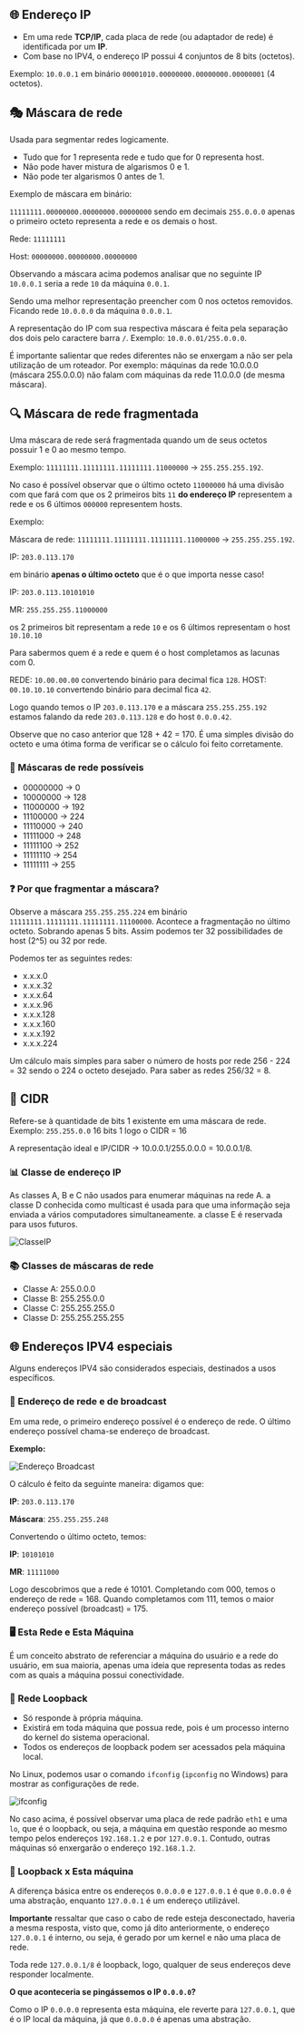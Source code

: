 ## 🌐 Endereço IP

- Em uma rede **TCP/IP**, cada placa de rede (ou adaptador de rede) é identificada por um **IP**.
- Com base no IPV4, o endereço IP possui 4 conjuntos de 8 bits (octetos).

Exemplo:
`10.0.0.1` em binário `00001010.00000000.00000000.00000001` (4 octetos).

## 🎭 Máscara de rede

Usada para segmentar redes logicamente.

- Tudo que for 1 representa rede e tudo que for 0 representa host.
- Não pode haver mistura de algarismos 0 e 1.
- Não pode ter algarismos 0 antes de 1.

Exemplo de máscara em binário:

`11111111.00000000.00000000.00000000`
sendo em decimais 
`255.0.0.0` apenas o primeiro octeto representa a rede e os demais o host.

Rede: `11111111`

Host: `00000000.00000000.00000000`

Observando a máscara acima podemos analisar que no seguinte IP `10.0.0.1` seria a rede `10` da máquina `0.0.1`.

Sendo uma melhor representação preencher com 0 nos octetos removidos. Ficando rede `10.0.0.0` da máquina `0.0.0.1`.

A representação do IP com sua respectiva máscara é feita pela separação dos dois pelo caractere barra `/`. Exemplo: `10.0.0.01/255.0.0.0`.

É importante salientar que redes diferentes não se enxergam a não ser pela utilização de um roteador. Por exemplo: máquinas da rede 10.0.0.0 (máscara 255.0.0.0) não falam com máquinas da rede 11.0.0.0 (de mesma máscara).

## 🔍 Máscara de rede fragmentada

Uma máscara de rede será fragmentada quando um de seus octetos possuir 1 e 0 ao mesmo tempo. 

Exemplo: `11111111.11111111.11111111.11000000` -> `255.255.255.192`.

No caso é possível observar que o último octeto `11000000` há uma divisão com que fará com que os 2 primeiros bits `11` **do endereço IP** representem a rede e os 6 últimos `000000` representem hosts.

Exemplo:

Máscara de rede: `11111111.11111111.11111111.11000000` -> `255.255.255.192`.

IP: `203.0.113.170`

em binário **apenas o último octeto** que é o que importa nesse caso!

IP: `203.0.113.10101010`

MR: `255.255.255.11000000`

os 2 primeiros bit representam a rede `10` e os 6 últimos representam o host `10.10.10`

Para sabermos quem é a rede e quem é o host completamos as lacunas com 0.

REDE: `10.00.00.00` convertendo binário para decimal fica `128`.
HOST: `00.10.10.10` convertendo binário para decimal fica `42`.

Logo quando temos o IP `203.0.113.170` e a máscara `255.255.255.192` estamos falando da rede `203.0.113.128` e do host `0.0.0.42`.

Observe que no caso anterior que 128 + 42 = 170. É uma simples divisão do octeto e uma ótima forma de verificar se o cálculo foi feito corretamente.

### 🎨 Máscaras de rede possíveis

- 00000000 -> 0
- 10000000 -> 128
- 11000000 -> 192
- 11100000 -> 224
- 11110000 -> 240
- 11111000 -> 248
- 11111100 -> 252
- 11111110 -> 254
- 11111111 -> 255

### ❓ Por que fragmentar a máscara?

Observe a máscara `255.255.255.224` em binário `11111111.11111111.11111111.11100000`.
Acontece a fragmentação no último octeto. Sobrando apenas 5 bits. Assim podemos ter 32 possibilidades de host (2^5) ou 32 por rede.

Podemos ter as seguintes redes:
- x.x.x.0
- x.x.x.32
- x.x.x.64
- x.x.x.96
- x.x.x.128
- x.x.x.160
- x.x.x.192
- x.x.x.224

Um cálculo mais simples para saber o número de hosts por rede 256 - 224 = 32 sendo o 224 o octeto desejado. Para saber as redes 256/32 = 8.

## 🔢 CIDR

Refere-se à quantidade de bits 1 existente em uma máscara de rede.
Exemplo: `255.255.0.0` 16 bits 1 logo o CIDR = 16

A representação ideal e IP/CIDR -> 10.0.0.1/255.0.0.0 = 10.0.0.1/8.

### 📊 Classe de endereço IP

As classes A, B e C não usados para enumerar máquinas na rede A. a classe D conhecida como multicast é usada para que uma informação seja enviada a vários computadores simultaneamente. a classe E é reservada para usos futuros.

![ClasseIP](https://pplware.sapo.pt/wp-content/uploads/2011/01/redes1.jpg)

### 📚 Classes de máscaras de rede

- Classe A: 255.0.0.0
- Classe B: 255.255.0.0
- Classe C: 255.255.255.0
- Classe D: 255.255.255.255

## 🌐 Endereços IPV4 especiais

Alguns endereços IPV4 são considerados especiais, destinados a usos específicos.

### 🎈 Endereço de rede e de broadcast

Em uma rede, o primeiro endereço possível é o endereço de rede. O último endereço possível chama-se endereço de broadcast.

**Exemplo:**

![Endereço Broadcast](https://lh4.googleusercontent.com/a7CM732sy-U_QIVmo5A46CNAZpRN0sqQiKiB7P8oUeaxpEm_ziQ9k8lzAEyqQoBcRFNMtS5ArmumYmyCQ81vRUjtQUtJu9co1LyuAvlDTiP5qrVEUg7HtJtgUPHXKYKu_ib0uh9_)

O cálculo é feito da seguinte maneira: digamos que:

**IP**: `203.0.113.170`

**Máscara**: `255.255.255.248`

Convertendo o último octeto, temos:

**IP**: `10101010`

**MR**: `11111000`

Logo descobrimos que a rede é 10101. Completando com 000, temos o endereço de rede = 168. Quando completamos com 111, temos o maior endereço possível (broadcast) = 175.

### 🖥️ Esta Rede e Esta Máquina

É um conceito abstrato de referenciar a máquina do usuário e a rede do usuário, em sua maioria, apenas uma ideia que representa todas as redes com as quais a máquina possui conectividade.

### 🔄 Rede Loopback

- Só responde à própria máquina.
- Existirá em toda máquina que possua rede, pois é um processo interno do kernel do sistema operacional.
- Todos os endereços de loopback podem ser acessados pela máquina local.

No Linux, podemos usar o comando `ifconfig` (`ipconfig` no Windows) para mostrar as configurações de rede.

![ifconfig](https://upload.wikimedia.org/wikipedia/commons/e/e9/Ifconfig_2008.png)

No caso acima, é possível observar uma placa de rede padrão `eth1` e uma `lo`, que é o loopback, ou seja, a máquina em questão responde ao mesmo tempo pelos endereços `192.168.1.2` e por `127.0.0.1`. Contudo, outras máquinas só enxergarão o endereço `192.168.1.2`.

### 🔄 Loopback x Esta máquina

A diferença básica entre os endereços `0.0.0.0` e `127.0.0.1` é que `0.0.0.0` é uma abstração, enquanto `127.0.0.1` é um endereço utilizável.

**Importante** ressaltar que caso o cabo de rede esteja desconectado, haveria a mesma resposta, visto que, como já dito anteriormente, o endereço `127.0.0.1` é interno, ou seja, é gerado por um kernel e não uma placa de rede.

Toda rede `127.0.0.1/8` é loopback, logo, qualquer de seus endereços deve responder localmente.

**O que aconteceria se pingássemos o IP `0.0.0.0`?**

Como o IP `0.0.0.0` representa esta máquina, ele reverte para `127.0.0.1`, que é o IP local da máquina, já que `0.0.0.0` é apenas uma abstração.
